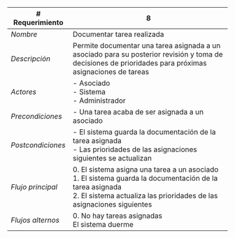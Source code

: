 |# Requerimiento|8 |
|-|-|
| *Nombre*|Documentar tarea realizada
| *Descripción*| Permite documentar una tarea asignada a un asociado para su posterior revisión y toma de decisiones de prioridades para próximas asignaciones de tareas |
|*Actores*| - Asociado<br> - Sistema<br> - Administrador
|*Precondiciones*| - Una tarea acaba de ser asignada a un asociado
|*Postcondiciones*| - El sistema guarda la documentación de la tarea asignada<br> - Las prioridades de las asignaciones siguientes se actualizan
|*Flujo principal*|0.  El sistema asigna una tarea a un asociado<br>1.  El sistema guarda la documentación de la tarea asignada<br>2.  El sistema actualiza las prioridades de las asignaciones siguientes
|*Flujos alternos*|0.  No hay tareas asignadas<br>El sistema duerme
